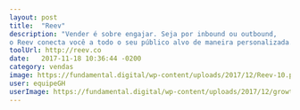 ```yaml
---
layout: post
title:  "Reev"
description: "Vender é sobre engajar. Seja por inbound ou outbound,
o Reev conecta você a todo o seu público alvo de maneira personalizada."
toolUrl: http://reev.co
date:   2017-11-18 10:36:44 -0200
category: vendas
image: https://fundamental.digital/wp-content/uploads/2017/12/Reev-10.png
user: equipeGH
userImage: https://fundamental.digital/wp-content/uploads/2017/12/growth-4.png
---
```


